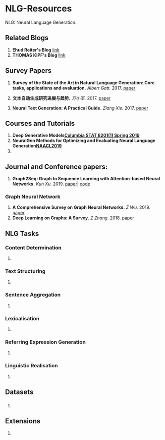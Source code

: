 # NLG-Resources
NLG: Neural Language Generation.


## Related Blogs

1. **Ehud Reiter's Blog**
   [link](https://ehudreiter.com)
2. **THOMAS KIPF's Blog**
   [link](https://tkipf.github.io/graph-convolutional-networks/)

## Survey Papers

1. **Survey of the State of the Art in Natural Language Generation: Core tasks, applications and evaluation.**
   _Albert Gatt._
   2017.
   [paper](https://arxiv.org/pdf/1703.09902.pdf)
   
2. **文本自动生成研究进展与趋势.**
   _万小军._
   2017.
   [paper](http://59.108.48.12/lcwm/wanxj/files/TextGenerationSurvey.pdf)
   
3. **Neural Text Generation: A Practical Guide.**
   _Ziang Xie._
   2017.
   [paper](https://arxiv.org/abs/1711.09534)
   
## Courses and Tutorials
1. **Deep Generative Models[Columbia STAT 8201(1) Spring 2019](http://stat.columbia.edu/~cunningham/teaching/GR8201/)**
2. **NeuralGen Methods for Optimizing and Evaluating Neural Language Generation[NAACL2019](http://neuralgen.io/)**
3.    
## Journal and Conference papers:
1. **Graph2Seq: Graph to Sequence Learning with Attention-based Neural Networks.**
   _Kun Xu._
   2019.
   [paper](https://arxiv.org/abs/1804.00823)|
   [code](https://github.com/IBM/SQL-to-Text)

### Graph Neural Network

1. **A Comprehensive Survey on Graph Neural Networks.**
   _Z Wu._
   2019.
   [paper](https://arxiv.org/abs/1901.00596)
2. **Deep Learning on Graphs: A Survey.**
   _Z Zhang._
   2018.
   [paper](https://arxiv.org/abs/1812.04202)

## NLG Tasks

###  Content Determination

1.

### Text Structuring

1.

### Sentence Aggregation

1.

### Lexicalisation

1.

### Referring Expression Generation

1.

### Linguistic Realisation

1.

## Datasets

### 

1.


## Extensions

1.

